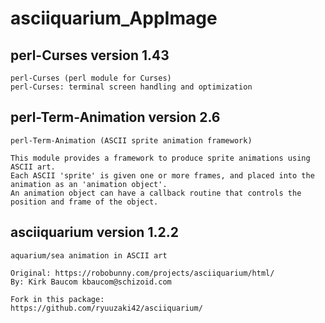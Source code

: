 
# asciiquarium_AppImage

## perl-Curses version 1.43
    perl-Curses (perl module for Curses)
    perl-Curses: terminal screen handling and optimization

## perl-Term-Animation version 2.6
    perl-Term-Animation (ASCII sprite animation framework)

    This module provides a framework to produce sprite animations using ASCII art.
    Each ASCII 'sprite' is given one or more frames, and placed into the animation as an 'animation object'.
    An animation object can have a callback routine that controls the position and frame of the object.

## asciiquarium version 1.2.2
    aquarium/sea animation in ASCII art

    Original: https://robobunny.com/projects/asciiquarium/html/
    By: Kirk Baucom kbaucom@schizoid.com

    Fork in this package:
    https://github.com/ryuuzaki42/asciiquarium/
